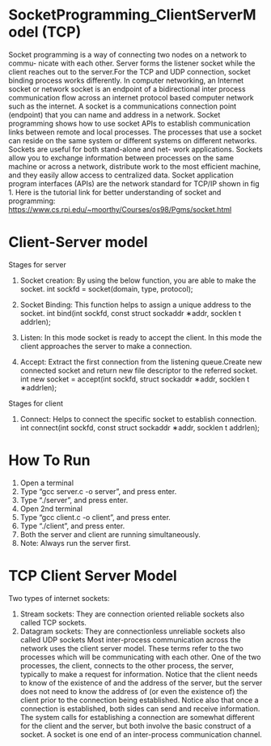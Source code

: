 # SocketProgramming_ClientServerModel (TCP)

Socket programming is a way of connecting two nodes on a network to commu-
nicate with each other. Server forms the listener socket while the client reaches
out to the server.For the TCP and UDP connection, socket binding process
works differently. In computer networking, an Internet socket or network socket
is an endpoint of a bidirectional inter process communication flow across an
internet protocol based computer network such as the internet.
A socket is a communications connection point (endpoint) that you can name
and address in a network. Socket programming shows how to use socket APIs
to establish communication links between remote and local processes.
The processes that use a socket can reside on the same system or different
systems on different networks. Sockets are useful for both stand-alone and net-
work applications. Sockets allow you to exchange information between processes
on the same machine or across a network, distribute work to the most efficient
machine, and they easily allow access to centralized data. Socket application
program interfaces (APIs) are the network standard for TCP/IP shown in fig 1.
Here is the tutorial link for better understanding of socket and programming:
https://www.cs.rpi.edu/~moorthy/Courses/os98/Pgms/socket.html


# Client-Server model

Stages for server

1. Socket creation: By using the below function, you are able to make
the socket.
int sockfd = socket(domain, type, protocol);
2. Socket Binding: This function helps to assign a unique address to the
socket.
int bind(int sockfd, const struct sockaddr ∗addr, socklen t addrlen);
3. Listen: In this mode socket is ready to accept the client. In this mode
the client approaches the server to make a connection.

 4. Accept: Extract the first connection from the listening queue.Create new
connected socket and return new file descriptor to the referred socket.
int new socket = accept(int sockfd, struct sockaddr ∗addr, socklen t ∗addrlen);

Stages for client

1. Connect: Helps to connect the specific socket to establish connection.
int connect(int sockfd, const struct sockaddr ∗addr, socklen t addrlen);

# How To Run

1. Open a terminal
2. Type “gcc server.c -o server”, and press enter.
3. Type “./server”, and press enter.
4. Open 2nd terminal
5. Type “gcc client.c -o client”, and press enter.
6. Type “./client”, and press enter.
7. Both the server and client are running simultaneously.
8. Note: Always run the server first.

# TCP Client Server Model

Two types of internet sockets:
1. Stream sockets: They are connection oriented reliable sockets also called
TCP sockets.
2. Datagram sockets: They are connectionless unreliable sockets also called
UDP sockets
Most inter-process communication across the network uses the client server
model. These terms refer to the two processes which will be communicating
with each other. One of the two processes, the client, connects to the other
process, the server, typically to make a request for information. Notice that the
client needs to know of the existence of and the address of the server, but the
server does not need to know the address of (or even the existence of) the client
prior to the connection being established.
Notice also that once a connection is established, both sides can send and
receive information. The system calls for establishing a connection are somewhat
different for the client and the server, but both involve the basic construct of
a socket. A socket is one end of an inter-process communication channel.

